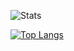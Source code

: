 ![Stats](https://github-readme-stats.vercel.app/api?username=PaulvonRedmont&show_icons=true&theme=radical)


[![Top Langs](https://github-readme-stats.vercel.app/api/top-langs/?username=PaulvonRedmont&layout=donut-vertical)](https://github.com/PaulvonRedmont/github-readme-stats)
